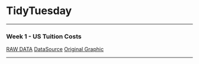 TidyTuesday
===========

------------------------------------------------------------------------

### Week 1 - US Tuition Costs

[RAW DATA](https://github.com/rfordatascience/tidytuesday/blob/master/data/us_avg_tuition.xlsx)
[DataSource](https://onlinembapage.com/average-tuition-and-educational-attainment-in-the-united-states/)
[Original Graphic](https://onlinembapage.com/wp-content/uploads/2016/03/AverageTuition_Part1b.jpg)

------------------------------------------------------------------------
